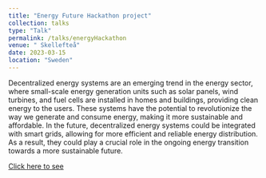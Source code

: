 ```yaml
---
title: "Energy Future Hackathon project"
collection: talks
type: "Talk"
permalink: /talks/energyHackathon
venue: " Skellefteå"
date: 2023-03-15
location: "Sweden"
---
```


Decentralized energy systems are an emerging trend in the energy sector, where small-scale energy generation units such as solar panels, wind turbines, and fuel cells are installed in homes and buildings, providing clean energy to the users. These systems have the potential to revolutionize the way we generate and consume energy, making it more sustainable and affordable. In the future, decentralized energy systems could be integrated with smart grids, allowing for more efficient and reliable energy distribution. As a result, they could play a crucial role in the ongoing energy transition towards a more sustainable future.

[Click here to see](https://www.linkedin.com/feed/update/urn:li:activity:7051557908588703744/)
